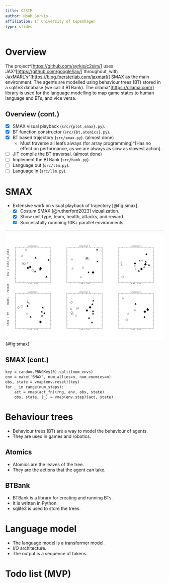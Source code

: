 ```yaml
---
title: C2SIM
author: Noah Syrkis
affiliation: IT University of Copenhagen
type: slides
---
```


# Overview

The project^[https://github.com/syrkis/c2sim/] uses JAX^[https://github.com/google/jax/] throughout, with JaxMARL's^[https://blog.foersterlab.com/jaxmarl/] SMAX as the main environment. The agents are modelled using behaviour trees (BT) stored in a sqlite3 database (we call it BTBank). The ollama^[https://ollama.com/] library is used for the language modelling to map game states to human language and BTs, and vice versa.

## Overview (cont.)

- [x] SMAX visual playback (`src/{plot,smax}.py`).
- [x] BT function constructor (`src/{bt,atomics}.py`).
- [x] BT based trajectory (`src/smax.py`). (almost done)
    - Must traverse all leafs always (for array programming)^[Has no effect on performance, as we are always as slow as slowest action].
- [ ] JIT compile the BT traversal. (almost done)
- [ ] Implement the BTBank (`src/bank.py`).
- [ ] Language out (`src/llm.py`).
- [ ] Language in (`src/llm.py`).

# SMAX

- Extensive work on visual playback of trajectory [@fig:smax].
    - [x] Costum SMAX [@rutherford2023] vizualization.
    - [x] Show unit type, team, health, attacks, and reward.
    - [x] Successfully runnning 10K+ parallel environments.

---

![SMAX in parallel](figs/worlds_white.jpg){#fig:smax}

## SMAX (cont.)

    key = random.PRNGKey(0).split(num_envs)
    env = make('SMAX', num_allies=n, num_enemies=m)
    obs, state = vmap(env.reset)(key)
    for _ in range(num_steps):
        act = vmap(act_fn)(rng, env, obs, state)
        obs, state, (_) = vmap(env.step)(act, state)

# Behaviour trees

- Behaviour trees (BT) are a way to model the behaviour of agents.
- They are used in games and robotics.

## Atomics

- Atomics are the leaves of the tree.
- They are the actions that the agent can take.

## BTBank

- BTBank is a library for creating and running BTs.
- It is written in Python.
- sqlite3 is used to store the trees.

# Language model

- The language model is a transformer model.
- I/O architecture.
- The output is a sequence of tokens.

# Todo list (MVP)
